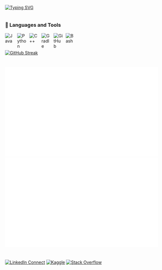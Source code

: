 [![Typing SVG](https://readme-typing-svg.demolab.com?font=Oswald&size=30&pause=1000&color=EFF7EC&vCenter=true&duration=4000&random=false&height=70&lines=Hi+There+👋;I'm+Mert)](https://git.io/typing-svg)

#
### 🧰 Languages and Tools


<img align="left" alt="Java" width="30px" style="padding-right:10px;" src="https://cdn.jsdelivr.net/gh/devicons/devicon/icons/tensorflow/tensorflow-original.svg" />
<img align="left" alt="Python" width="30px" style="padding-right:10px;" src="https://cdn.jsdelivr.net/gh/devicons/devicon/icons/python/python-plain.svg" />
<img align="left" alt="C++" width="30px" style="padding-right:10px;" src="https://cdn.jsdelivr.net/gh/devicons/devicon/icons/pandas/pandas-original.svg" />
<img align="left" alt="Gradle" width="30px" style="padding-right:10px;" src="https://cdn.jsdelivr.net/gh/devicons/devicon/icons/pytorch/pytorch-original.svg" />
<img align="left" alt="GitHub" width="30px" style="padding-right:10px;" src="https://cdn.jsdelivr.net/gh/devicons/devicon/icons/swift/swift-original.svg" />
<img align="left" alt="Bash" width="30px" style="padding-right:10px;" src="https://cdn.jsdelivr.net/gh/devicons/devicon/icons/cplusplus/cplusplus-plain.svg" />
<br />

#

[![GitHub Streak](https://streak-stats.demolab.com/?user=merterbak&theme=dark)](https://git.io/streak-stats)
#

![](https://raw.githubusercontent.com/merterbak/github-stats/master/generated/overview.svg#gh-dark-mode-only)
![](https://raw.githubusercontent.com/merterbak/github-stats/master/generated/languages.svg#gh-dark-mode-only)
#
[![LinkedIn Connect](https://img.shields.io/badge/Linkedin-black?&logo=linkedin&style=for-the-badge&logoColor=0b62c3)](https://www.linkedin.com/in/merterbak/)
[![Kaggle](https://img.shields.io/badge/Kaggle-black?style=for-the-badge&logo=kaggle)](https://www.kaggle.com/merterbak)
[![Stack Overflow](https://img.shields.io/badge/-Stackoverflow-black?style=for-the-badge&logo=stack-overflow)](https://stackoverflow.com/users/22425414/mert-erbak)
